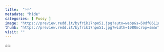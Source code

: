 ```yaml
---
title:  "💦💦"
metadate: "hide"
categories: [ Pussy ]
image: "https://preview.redd.it/byfrik17npo51.jpg?auto=webp&s=50df8611a133309d74000b397f75556d2f9e72b7"
thumb: "https://preview.redd.it/byfrik17npo51.jpg?width=1080&crop=smart&auto=webp&s=d69846229e289171e28cd5f4334c258c7560b0ed"
visit: ""
---
```

💦💦

